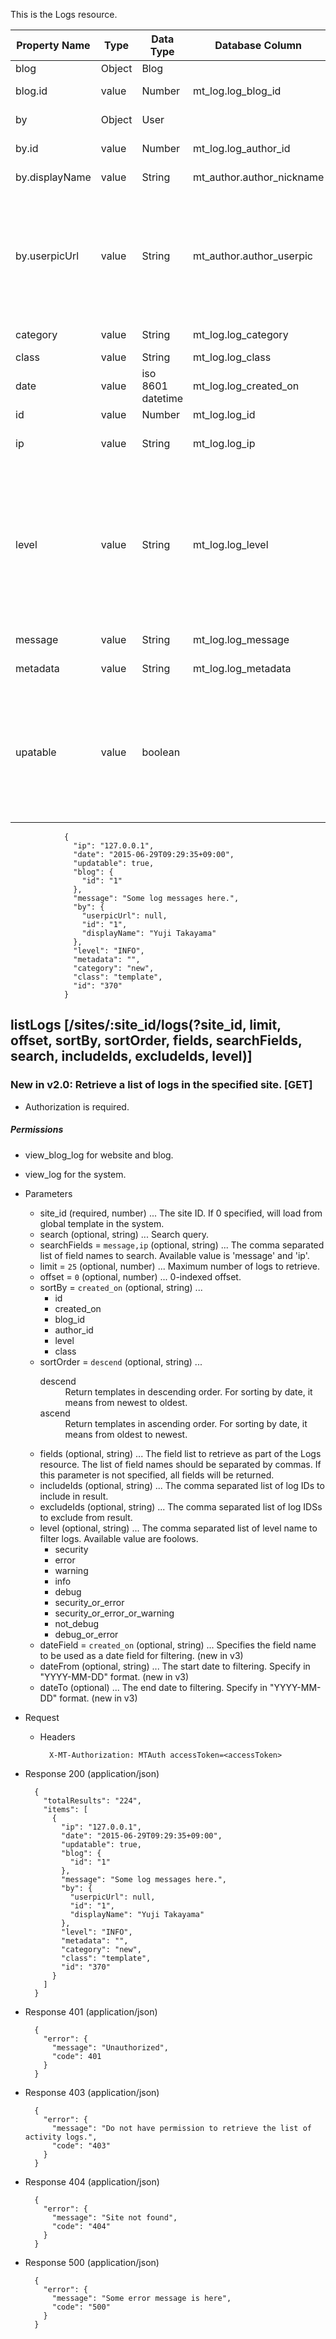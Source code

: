 This is the Logs resource.

Property Name | Type | Data Type | Database Column | Private | Read Only | Description | Version
------------ | ------------- | ------------ | ------------ | ------------- | ------------ | ------------ | ------------
blog | Object | Blog | |  | Y | The blog of this log. | v2
blog.id | value | Number | mt_log.log_blog_id |  | Y | The ID of the blog that contains this log. | v2
by | Object | User | |  | Y | Created user of this log. | v2
by.id | value | Number | mt_log.log_author_id |  | | The ID of this log creator. | v2
by.displayName | value | String | mt_author.author_nickname |  | Y | The display name of this log creator. | v2
by.userpicUrl | value | String | mt_author.author_userpic |  | | The URL of this log creator's userpic. The userpic will be made by UserpicThumbnailSize and UserpicAllowRect settings. If user does not set own userpic, will be returned empty string. | v2
category | value | String | mt_log.log_category |  |  | The category of this log. | v2
class | value | String | mt_log.log_class |  |  | The class of this log. | v2
date | value | iso 8601 datetime | mt_log.log_created_on |  | Y | Created date of this log. | v2
id | value | Number | mt_log.log_id |  | Y | The ID of this log. | v2
ip | value | String | mt_log.log_ip |  | Y | The remote IP address of this log creator. | v2
level | value | String | mt_log.log_level |  |  | The level of this log. <dl><dt>INFO</dt><dd>log_level is 1.</dd><dt>WARNING</dt><dd>log_level is 2.</dd><dt>ERROR</dt><dd>log_level is 4.</dd><dt>SECURITY</dt><dd>log_level is 8.</dd><dt>DEBUG</dt><dd>log_level is 16.</dd></dl> | New in v2
message | value | String | mt_log.log_message |  |  | The message of this log. | v2
metadata | value | String | mt_log.log_metadata |  |  | The metadata of this log. | v2
upatable | value | boolean | |  | Y | <dl><dt>true</dt><dd>The user who accessed can update this entry.</dd><dt>false</dt><dd>The user who accessed cannot update this entry.</dd></dl> | v2

                {
                  "ip": "127.0.0.1",
                  "date": "2015-06-29T09:29:35+09:00",
                  "updatable": true,
                  "blog": {
                    "id": "1"
                  },
                  "message": "Some log messages here.",
                  "by": {
                    "userpicUrl": null,
                    "id": "1",
                    "displayName": "Yuji Takayama"
                  },
                  "level": "INFO",
                  "metadata": "",
                  "category": "new",
                  "class": "template",
                  "id": "370"
                }

## listLogs [/sites/:site_id/logs(?site_id, limit, offset, sortBy, sortOrder, fields, searchFields, search, includeIds, excludeIds, level)]
### New in v2.0: Retrieve a list of logs in the specified site. [GET]

+ Authorization is required.

#####  Permissions
+ view_blog_log for website and blog.
+ view_log for the system.

+ Parameters
    + site_id (required, number) ... The site ID. If 0 specified, will load from global template in the system.
    + search (optional, string) ... Search query.
    + searchFields = `message,ip` (optional, string) ... The comma separated list of field names to search. Available value is 'message' and 'ip'.
    + limit = `25` (optional, number) ... Maximum number of logs to retrieve.
    + offset = `0` (optional, number) ... 0-indexed offset.
    + sortBy = `created_on` (optional, string) ... <ul><li>id</li><li>created_on</li><li>blog_id</li><li>author_id</li><li>level</li><li>class</li></ul>
    + sortOrder = `descend` (optional, string) ... <dl><dt>descend</dt><dd>Return templates in descending order. For sorting by date, it means from newest to oldest.</dd><dt>ascend</dt><dd>Return templates in ascending order. For sorting by date, it means from oldest to newest.</dd></dl>
    + fields (optional, string) ... The field list to retrieve as part of the Logs resource. The list of field names should be separated by commas. If this parameter is not specified, all fields will be returned.
    + includeIds (optional, string) ... The comma separated list of log IDs to include in result.
    + excludeIds (optional, string) ... The comma separated list of log IDSs to exclude from result.
    + level (optional, string) ... The comma separated list of level name to filter logs. Available value are foolows.<ul><li>security</li><li>error</li><li>warning</li><li>info</li><li>debug</li><li>security_or_error</li><li>security_or_error_or_warning</li><li>not_debug</li><li>debug_or_error</li></ul>
    + dateField = `created_on` (optional, string) ... Specifies the field name to be used as a date field for filtering. (new in v3)
    + dateFrom (optional, string) ... The start date to filtering. Specify in "YYYY-MM-DD" format. (new in v3)
    + dateTo (optional) ... The end date to filtering. Specify in "YYYY-MM-DD" format. (new in v3)

+ Request

    + Headers

            X-MT-Authorization: MTAuth accessToken=<accessToken>

+ Response 200 (application/json)

        {
          "totalResults": "224",
          "items": [
            {
              "ip": "127.0.0.1",
              "date": "2015-06-29T09:29:35+09:00",
              "updatable": true,
              "blog": {
                "id": "1"
              },
              "message": "Some log messages here.",
              "by": {
                "userpicUrl": null,
                "id": "1",
                "displayName": "Yuji Takayama"
              },
              "level": "INFO",
              "metadata": "",
              "category": "new",
              "class": "template",
              "id": "370"
            }
          ]
        }


+ Response 401 (application/json)

        {
          "error": {
            "message": "Unauthorized",
            "code": 401
          }
        }

+ Response 403 (application/json)

        {
          "error": {
            "message": "Do not have permission to retrieve the list of activity logs.",
            "code": "403"
          }
        }

+ Response 404 (application/json)

        {
          "error": {
            "message": "Site not found",
            "code": "404"
          }
        }

+ Response 500 (application/json)

        {
          "error": {
            "message": "Some error message is here",
            "code": "500"
          }
        }

